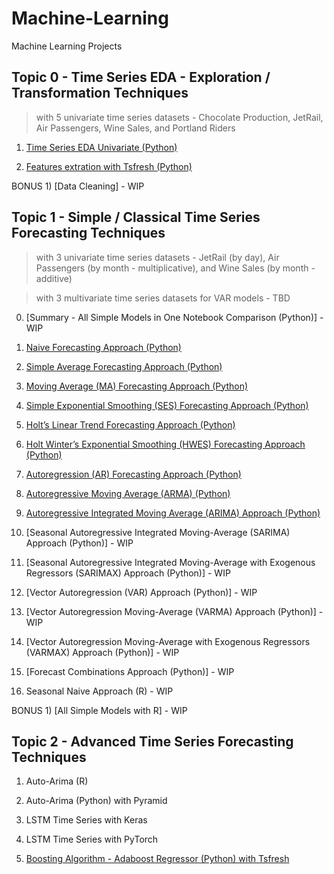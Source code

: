 # Machine-Learning
Machine Learning Projects

## Topic 0 - Time Series EDA - Exploration / Transformation Techniques 
> with 5 univariate time series datasets - Chocolate Production, JetRail, Air Passengers, Wine Sales, and Portland Riders

1) [Time Series EDA Univariate (Python)](https://github.com/tristanga/Machine-Learning/blob/master/Time%20Series%20Forecasting/Exploratory%20Analysis.ipynb) 

2) [Features extration with Tsfresh (Python)](https://github.com/tristanga/Machine-Learning/blob/master/Time%20Series%20Forecasting/Features%20extration%20with%20Tsfresh.ipynb) 

BONUS 1) [Data Cleaning] - WIP 

## Topic 1 - Simple / Classical Time Series Forecasting Techniques
> with 3 univariate time series datasets - JetRail (by day), Air Passengers (by month - multiplicative), and Wine Sales (by month - additive) 

> with 3 multivariate time series datasets for VAR models - TBD

0) [Summary - All Simple Models in One Notebook Comparison (Python)] - WIP 

1) [Naive Forecasting Approach (Python)](https://github.com/tristanga/Machine-Learning/blob/master/Time%20Series%20Forecasting/Naive%20Approach.ipynb)

2) [Simple Average Forecasting Approach (Python)](https://github.com/tristanga/Machine-Learning/blob/master/Time%20Series%20Forecasting/Simple%20average.ipynb)
 
3) [Moving Average (MA) Forecasting Approach (Python)](https://github.com/tristanga/Machine-Learning/blob/master/Time%20Series%20Forecasting/Moving%20Average.ipynb) 

4) [Simple Exponential Smoothing (SES) Forecasting Approach (Python)](https://github.com/tristanga/Machine-Learning/blob/master/Time%20Series%20Forecasting/Simple%20Exponential%20Smoothing.ipynb)

5) [Holt’s Linear Trend Forecasting Approach (Python)](https://github.com/tristanga/Machine-Learning/blob/master/Time%20Series%20Forecasting/Holt%E2%80%99s%20Linear%20Trend.ipynb)

6) [Holt Winter’s Exponential Smoothing (HWES) Forecasting Approach (Python)](https://github.com/tristanga/Machine-Learning/blob/master/Time%20Series%20Forecasting/Holt-Winters.ipynb)

7) [Autoregression (AR) Forecasting Approach (Python)](https://github.com/tristanga/Machine-Learning/blob/master/Time%20Series%20Forecasting/Autoregression%20(AR).ipynb)

8) [Autoregressive Moving Average (ARMA) (Python)](https://github.com/tristanga/Machine-Learning/blob/master/Time%20Series%20Forecasting/Autoregressive%20Moving%20Average%20(ARMA)%20.ipynb) 

9) [Autoregressive Integrated Moving Average (ARIMA) Approach (Python)](https://github.com/tristanga/Machine-Learning/blob/master/Time%20Series%20Forecasting/Autoregressive%20Integrated%20Moving%20Average%20(ARIMA).ipynb)

10) [Seasonal Autoregressive Integrated Moving-Average (SARIMA) Approach (Python)] - WIP

11) [Seasonal Autoregressive Integrated Moving-Average with Exogenous Regressors (SARIMAX) Approach (Python)] - WIP

12) [Vector Autoregression (VAR) Approach (Python)] - WIP

13) [Vector Autoregression Moving-Average (VARMA) Approach (Python)] - WIP

14) [Vector Autoregression Moving-Average with Exogenous Regressors (VARMAX) Approach (Python)] - WIP

15) [Forecast Combinations Approach (Python)] - WIP

16) Seasonal Naive Approach (R) - WIP

BONUS 1) [All Simple Models with R] - WIP

## Topic 2 - Advanced Time Series Forecasting Techniques

1) Auto-Arima (R)

2) Auto-Arima (Python) with Pyramid

3) LSTM Time Series with Keras

4) LSTM Time Series with PyTorch

5) [Boosting Algorithm - Adaboost Regressor (Python) with Tsfresh](https://github.com/tristanga/Machine-Learning/blob/master/Time%20Series%20Forecasting/Adaboost%20Regressor.ipynb) 
